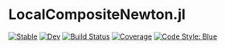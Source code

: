 # LocalCompositeNewton.jl

[![Stable](https://img.shields.io/badge/docs-stable-blue.svg)](https://GillesBareilles.github.io/LocalCompositeNewton.jl/stable)
[![Dev](https://img.shields.io/badge/docs-dev-blue.svg)](https://GillesBareilles.github.io/LocalCompositeNewton.jl/dev)
[![Build Status](https://github.com/GillesBareilles/LocalCompositeNewton.jl/actions/workflows/CI.yml/badge.svg?branch=master)](https://github.com/GillesBareilles/LocalCompositeNewton.jl/actions/workflows/CI.yml?query=branch%3Amaster)
[![Coverage](https://codecov.io/gh/GillesBareilles/LocalCompositeNewton.jl/branch/master/graph/badge.svg)](https://codecov.io/gh/GillesBareilles/LocalCompositeNewton.jl)
[![Code Style: Blue](https://img.shields.io/badge/code%20style-blue-4495d1.svg)](https://github.com/invenia/BlueStyle)

